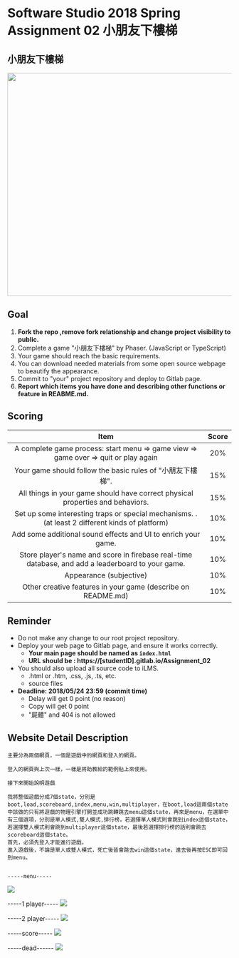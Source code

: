 # Software Studio 2018 Spring Assignment 02 小朋友下樓梯

## 小朋友下樓梯
<img src="example01.png" width="700px" height="500px"></img>

## Goal
1. **Fork the repo ,remove fork relationship and change project visibility to public.**
2. Complete a game "小朋友下樓梯" by Phaser. (JavaScript or TypeScript)
3. Your game should reach the basic requirements.
4. You can download needed materials from some open source webpage to beautify the appearance.
5. Commit to "your" project repository and deploy to Gitlab page.
6. **Report which items you have done and describing other functions or feature in REABME.md.**

## Scoring 
|                                              Item                                              | Score |
|:----------------------------------------------------------------------------------------------:|:-----:|
| A complete game process: start menu => game view => game over => quit or play again            |  20%  |
| Your game should follow the basic rules of  "小朋友下樓梯".                                    |  15%  |
|         All things in your game should have correct physical properties and behaviors.         |  15%  |
| Set up some interesting traps or special mechanisms. .(at least 2 different kinds of platform) |  10%  |
| Add some additional sound effects and UI to enrich your game.                                  |  10%  |
| Store player's name and score in firebase real-time database, and add a leaderboard to your game.        |  10%  |
| Appearance (subjective)                                                                        |  10%  |
| Other creative features in your game (describe on README.md)                                   |  10%  |

## Reminder
* Do not make any change to our root project repository.
* Deploy your web page to Gitlab page, and ensure it works correctly.
    * **Your main page should be named as ```index.html```**
    * **URL should be : https://[studentID].gitlab.io/Assignment_02**
* You should also upload all source code to iLMS.
    * .html or .htm, .css, .js, .ts, etc.
    * source files
* **Deadline: 2018/05/24 23:59 (commit time)**
    * Delay will get 0 point (no reason)
    * Copy will get 0 point
    * "屍體" and 404 is not allowed


## Website Detail Description
    主要分為兩個網頁，一個是遊戲中的網頁和登入的網頁。

    登入的網頁與上次一樣，一樣是將助教給的範例貼上來使用。

    接下來開始說明遊戲

    我將整個遊戲分成7個state，分別是boot,load,scoreboard,index,menu,win,multiplayer，在boot,load這兩個state中該做的只有將遊戲的物理引擎打開並成功跳轉跳去menu這個state，再來是menu，在選單中有三個選項，分別是單人模式,雙人模式,排行榜，若選擇單人模式則會跳到index這個state，若選擇雙人模式則會跳到multiplayer這個state，最後若選擇排行榜的話則會跳去scoreboard這個state。
    首先，必須先登入才能進行遊戲。
    進入遊戲後，不論是單人或雙人模式，死亡後皆會跳去win這個state，進去後再按ESC即可回到menu。


    -----menu-----
   <img src = './public/menuimg.png'></img>

   -----1 player-----
   <img src = './public/oneplayer.png'></img>

   -----2 player-----
   <img src = './public/twoplayer.png'></img>

   -----score-----
   <img src =  './public/scoreimg.png'></img>

   -----dead------
   <img src = './public/dead.png'></img>